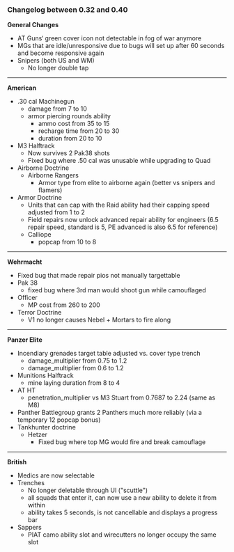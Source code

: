 ### Changelog between 0.32 and 0.40

**General Changes**

- AT Guns‘ green cover icon not detectable in fog of war anymore
- MGs that are idle/unresponsive due to bugs will set up after 60 seconds and become responsive again
- Snipers (both US and WM)
  - No longer double tap

---

**American**
- .30 cal Machinegun
  - damage from 7 to 10
  - armor piercing rounds ability
    - ammo cost from 35 to 15
    - recharge time from 20 to 30
    - duration from 20 to 10
- M3 Halftrack
    - Now survives 2 Pak38 shots
    - Fixed bug where .50 cal was unusable while upgrading to Quad
- Airborne Doctrine
  - Airborne Rangers
    - Armor type from elite to airborne again (better vs snipers and flamers)
- Armor Doctrine
  - Units that can cap with the Raid ability had their capping speed adjusted from 1 to 2
  - Field repairs now unlock advanced repair ability for engineers (6.5 repair speed, standard is 5, PE advanced is also 6.5 for reference)
  - Calliope
    - popcap from 10 to 8 
 
---

**Wehrmacht**
- Fixed bug that made repair pios not manually targettable
- Pak 38
  - fixed bug where 3rd man would shoot gun while camouflaged
- Officer
  - MP cost from 260 to 200
- Terror Doctrine
  - V1 no longer causes Nebel + Mortars to fire along

---

**Panzer Elite**
- Incendiary grenades target table adjusted vs. cover type trench
  - damage_multiplier from 0.75 to 1.2
  - damage_multiplier from 0.6 to 1.2
- Munitions Halftrack
  - mine laying duration from 8 to 4
- AT HT
  - penetration_multiplier vs M3 Stuart from 0.7687 to 2.24 (same as M8)
- Panther Battlegroup grants 2 Panthers much more reliably (via a temporary 12 popcap bonus)
- Tankhunter doctrine
  - Hetzer
    - Fixed bug where top MG would fire and break camouflage
---

**British**
- Medics are now selectable
- Trenches
  - No longer deletable through UI ("scuttle")    
  - all squads that enter it, can now use a new ability to delete it from within
  - ability takes 5 seconds, is not cancellable and displays a progress bar
- Sappers
  - PIAT camo ability slot and wirecutters no longer occupy the same slot
